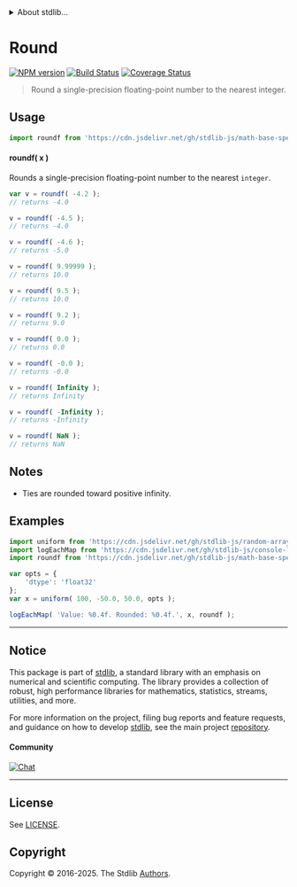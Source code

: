 <!--

@license Apache-2.0

Copyright (c) 2024 The Stdlib Authors.

Licensed under the Apache License, Version 2.0 (the "License");
you may not use this file except in compliance with the License.
You may obtain a copy of the License at

   http://www.apache.org/licenses/LICENSE-2.0

Unless required by applicable law or agreed to in writing, software
distributed under the License is distributed on an "AS IS" BASIS,
WITHOUT WARRANTIES OR CONDITIONS OF ANY KIND, either express or implied.
See the License for the specific language governing permissions and
limitations under the License.

-->


<details>
  <summary>
    About stdlib...
  </summary>
  <p>We believe in a future in which the web is a preferred environment for numerical computation. To help realize this future, we've built stdlib. stdlib is a standard library, with an emphasis on numerical and scientific computation, written in JavaScript (and C) for execution in browsers and in Node.js.</p>
  <p>The library is fully decomposable, being architected in such a way that you can swap out and mix and match APIs and functionality to cater to your exact preferences and use cases.</p>
  <p>When you use stdlib, you can be absolutely certain that you are using the most thorough, rigorous, well-written, studied, documented, tested, measured, and high-quality code out there.</p>
  <p>To join us in bringing numerical computing to the web, get started by checking us out on <a href="https://github.com/stdlib-js/stdlib">GitHub</a>, and please consider <a href="https://opencollective.com/stdlib">financially supporting stdlib</a>. We greatly appreciate your continued support!</p>
</details>

# Round

[![NPM version][npm-image]][npm-url] [![Build Status][test-image]][test-url] [![Coverage Status][coverage-image]][coverage-url] <!-- [![dependencies][dependencies-image]][dependencies-url] -->

> Round a single-precision floating-point number to the nearest integer.



<section class="usage">

## Usage

```javascript
import roundf from 'https://cdn.jsdelivr.net/gh/stdlib-js/math-base-special-roundf@deno/mod.js';
```

#### roundf( x )

Rounds a single-precision floating-point number to the nearest `integer`.

```javascript
var v = roundf( -4.2 );
// returns -4.0

v = roundf( -4.5 );
// returns -4.0

v = roundf( -4.6 );
// returns -5.0

v = roundf( 9.99999 );
// returns 10.0

v = roundf( 9.5 );
// returns 10.0

v = roundf( 9.2 );
// returns 9.0

v = roundf( 0.0 );
// returns 0.0

v = roundf( -0.0 );
// returns -0.0

v = roundf( Infinity );
// returns Infinity

v = roundf( -Infinity );
// returns -Infinity

v = roundf( NaN );
// returns NaN
```

</section>

<!-- /.usage -->

<section class="notes">

## Notes

-   Ties are rounded toward positive infinity.

</section>

<!-- /.notes -->

<section class="examples">

## Examples

<!-- eslint no-undef: "error" -->

```javascript
import uniform from 'https://cdn.jsdelivr.net/gh/stdlib-js/random-array-uniform@deno/mod.js';
import logEachMap from 'https://cdn.jsdelivr.net/gh/stdlib-js/console-log-each-map@deno/mod.js';
import roundf from 'https://cdn.jsdelivr.net/gh/stdlib-js/math-base-special-roundf@deno/mod.js';

var opts = {
    'dtype': 'float32'
};
var x = uniform( 100, -50.0, 50.0, opts );

logEachMap( 'Value: %0.4f. Rounded: %0.4f.', x, roundf );
```

</section>

<!-- /.examples -->

<!-- C interface documentation. -->



<!-- Section for related `stdlib` packages. Do not manually edit this section, as it is automatically populated. -->

<section class="related">

</section>

<!-- /.related -->

<!-- Section for all links. Make sure to keep an empty line after the `section` element and another before the `/section` close. -->


<section class="main-repo" >

* * *

## Notice

This package is part of [stdlib][stdlib], a standard library with an emphasis on numerical and scientific computing. The library provides a collection of robust, high performance libraries for mathematics, statistics, streams, utilities, and more.

For more information on the project, filing bug reports and feature requests, and guidance on how to develop [stdlib][stdlib], see the main project [repository][stdlib].

#### Community

[![Chat][chat-image]][chat-url]

---

## License

See [LICENSE][stdlib-license].


## Copyright

Copyright &copy; 2016-2025. The Stdlib [Authors][stdlib-authors].

</section>

<!-- /.stdlib -->

<!-- Section for all links. Make sure to keep an empty line after the `section` element and another before the `/section` close. -->

<section class="links">

[npm-image]: http://img.shields.io/npm/v/@stdlib/math-base-special-roundf.svg
[npm-url]: https://npmjs.org/package/@stdlib/math-base-special-roundf

[test-image]: https://github.com/stdlib-js/math-base-special-roundf/actions/workflows/test.yml/badge.svg?branch=main
[test-url]: https://github.com/stdlib-js/math-base-special-roundf/actions/workflows/test.yml?query=branch:main

[coverage-image]: https://img.shields.io/codecov/c/github/stdlib-js/math-base-special-roundf/main.svg
[coverage-url]: https://codecov.io/github/stdlib-js/math-base-special-roundf?branch=main

<!--

[dependencies-image]: https://img.shields.io/david/stdlib-js/math-base-special-roundf.svg
[dependencies-url]: https://david-dm.org/stdlib-js/math-base-special-roundf/main

-->

[chat-image]: https://img.shields.io/gitter/room/stdlib-js/stdlib.svg
[chat-url]: https://app.gitter.im/#/room/#stdlib-js_stdlib:gitter.im

[stdlib]: https://github.com/stdlib-js/stdlib

[stdlib-authors]: https://github.com/stdlib-js/stdlib/graphs/contributors

[umd]: https://github.com/umdjs/umd
[es-module]: https://developer.mozilla.org/en-US/docs/Web/JavaScript/Guide/Modules

[deno-url]: https://github.com/stdlib-js/math-base-special-roundf/tree/deno
[deno-readme]: https://github.com/stdlib-js/math-base-special-roundf/blob/deno/README.md
[umd-url]: https://github.com/stdlib-js/math-base-special-roundf/tree/umd
[umd-readme]: https://github.com/stdlib-js/math-base-special-roundf/blob/umd/README.md
[esm-url]: https://github.com/stdlib-js/math-base-special-roundf/tree/esm
[esm-readme]: https://github.com/stdlib-js/math-base-special-roundf/blob/esm/README.md
[branches-url]: https://github.com/stdlib-js/math-base-special-roundf/blob/main/branches.md

[stdlib-license]: https://raw.githubusercontent.com/stdlib-js/math-base-special-roundf/main/LICENSE

<!-- <related-links> -->

<!-- </related-links> -->

</section>

<!-- /.links -->
